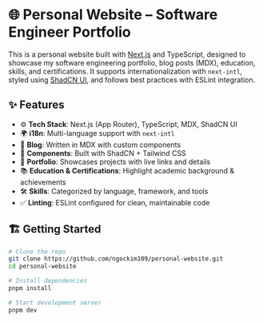 # 🌐 Personal Website – Software Engineer Portfolio

This is a personal website built with [Next.js](https://nextjs.org/) and TypeScript, designed to showcase my software engineering portfolio, blog posts (MDX), education, skills, and certifications. It supports internationalization with `next-intl`, styled using [ShadCN UI](https://ui.shadcn.com/), and follows best practices with ESLint integration.

## ✨ Features

- ⚙️ **Tech Stack**: Next.js (App Router), TypeScript, MDX, ShadCN UI
- 🌍 **i18n**: Multi-language support with `next-intl`
- 📖 **Blog**: Written in MDX with custom components
- 🧩 **Components**: Built with ShadCN + Tailwind CSS
- 📜 **Portfolio**: Showcases projects with live links and details
- 📚 **Education & Certifications**: Highlight academic background & achievements
- 🛠️ **Skills**: Categorized by language, framework, and tools
- ✅ **Linting**: ESLint configured for clean, maintainable code

## 🏗️ Getting Started

```bash
# Clone the repo
git clone https://github.com/ngockim109/personal-website.git
cd personal-website

# Install dependencies
pnpm install

# Start development server
pnpm dev
```
